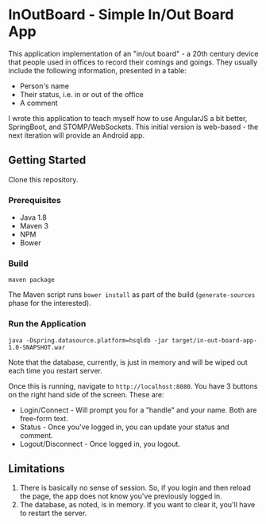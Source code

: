 # InOutBoard - Simple In/Out Board App

This application implementation of an "in/out board" - a 20th century device that people used in offices to record
their comings and goings. They usually include the following information, presented in a table:
* Person's name
* Their status, i.e. in or out of the office
* A comment

I wrote this application to teach myself how to use AngularJS a bit better, SpringBoot, and STOMP/WebSockets.
This initial version is web-based - the next iteration will provide an Android app.

## Getting Started

Clone this repository.

### Prerequisites

* Java 1.8
* Maven 3
* NPM
* Bower

### Build
`maven package`

The Maven script runs `bower install` as part of the build (`generate-sources` phase for the interested).

### Run the Application

`java -Dspring.datasource.platform=hsqldb -jar target/in-out-board-app-1.0-SNAPSHOT.war`

Note that the database, currently, is just in memory and will be wiped out each time you restart server.

Once this is running, navigate to `http://localhost:8080`.  You have 3 buttons on the right hand side of
the screen.  These are:

* Login/Connect - Will prompt you for a "handle" and your name.  Both are free-form text.
* Status - Once you've logged in, you can update your status and comment.
* Logout/Disconnect - Once logged in, you logout.

## Limitations
1. There is basically no sense of session. So, if you login and then reload the page, the app does not know you've previously
logged in.
2. The database, as noted, is in memory.  If you want to clear it, you'll have to restart the server.
